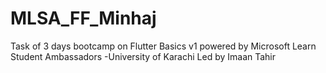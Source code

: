 # MLSA_FF_Minhaj
 Task of 3 days bootcamp on Flutter Basics v1 powered by Microsoft Learn Student Ambassadors -University of Karachi Led by Imaan Tahir
